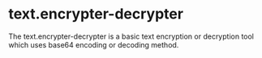 # text.encrypter-decrypter
The text.encrypter-decrypter is a basic text encryption or decryption tool which uses base64 encoding or decoding method.
